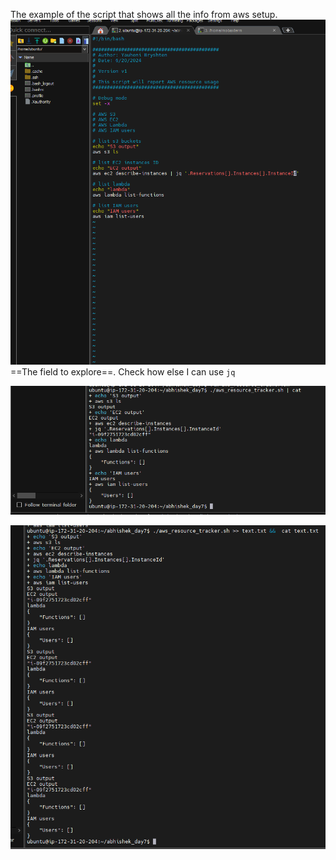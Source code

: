 
The example of the script that shows all the info from aws setup.
![](Images/Pasted%20image%2020240620174121.png)
==The field to explore==. Check how else I can use `jq` 

![](Images/Pasted%20image%2020240620174154.png)

![](Images/Pasted%20image%2020240620174456.png)
